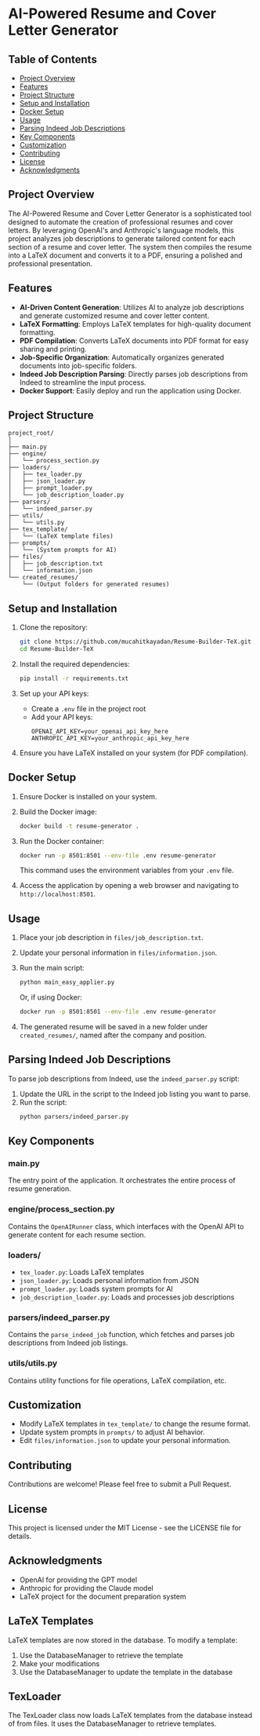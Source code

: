 # AI-Powered Resume and Cover Letter Generator

## Table of Contents

- [Project Overview](#project-overview)
- [Features](#features)
- [Project Structure](#project-structure)
- [Setup and Installation](#setup-and-installation)
- [Docker Setup](#docker-setup)
- [Usage](#usage)
- [Parsing Indeed Job Descriptions](#parsing-indeed-job-descriptions)
- [Key Components](#key-components)
- [Customization](#customization)
- [Contributing](#contributing)
- [License](#license)
- [Acknowledgments](#acknowledgments)

## Project Overview

The AI-Powered Resume and Cover Letter Generator is a sophisticated tool designed to automate the creation of professional resumes and cover letters. By leveraging OpenAI's and Anthropic's language models, this project analyzes job descriptions to generate tailored content for each section of a resume and cover letter. The system then compiles the resume into a LaTeX document and converts it to a PDF, ensuring a polished and professional presentation.

## Features

- **AI-Driven Content Generation**: Utilizes AI to analyze job descriptions and generate customized resume and cover letter content.
- **LaTeX Formatting**: Employs LaTeX templates for high-quality document formatting.
- **PDF Compilation**: Converts LaTeX documents into PDF format for easy sharing and printing.
- **Job-Specific Organization**: Automatically organizes generated documents into job-specific folders.
- **Indeed Job Description Parsing**: Directly parses job descriptions from Indeed to streamline the input process.
- **Docker Support**: Easily deploy and run the application using Docker.

## Project Structure

```
project_root/
│
├── main.py
├── engine/
│   └── process_section.py
├── loaders/
│   ├── tex_loader.py
│   ├── json_loader.py
│   ├── prompt_loader.py
│   └── job_description_loader.py
├── parsers/
│   └── indeed_parser.py
├── utils/
│   └── utils.py
├── tex_template/
│   └── (LaTeX template files)
├── prompts/
│   └── (System prompts for AI)
├── files/
│   ├── job_description.txt
│   └── information.json
└── created_resumes/
    └── (Output folders for generated resumes)
```

## Setup and Installation

1. Clone the repository:
   ```bash
   git clone https://github.com/mucahitkayadan/Resume-Builder-TeX.git
   cd Resume-Builder-TeX
   ```

2. Install the required dependencies:
   ```bash
   pip install -r requirements.txt
   ```

3. Set up your API keys:
   - Create a `.env` file in the project root
   - Add your API keys:
     ```
     OPENAI_API_KEY=your_openai_api_key_here
     ANTHROPIC_API_KEY=your_anthropic_api_key_here
     ```

4. Ensure you have LaTeX installed on your system (for PDF compilation).

## Docker Setup

1. Ensure Docker is installed on your system.

2. Build the Docker image:
   ```bash
   docker build -t resume-generator .
   ```

3. Run the Docker container:
   ```bash
   docker run -p 8501:8501 --env-file .env resume-generator
   ```

   This command uses the environment variables from your `.env` file.

4. Access the application by opening a web browser and navigating to `http://localhost:8501`.

## Usage

1. Place your job description in `files/job_description.txt`.

2. Update your personal information in `files/information.json`.

3. Run the main script:
   ```bash
   python main_easy_applier.py
   ```
   Or, if using Docker:
   ```bash
   docker run -p 8501:8501 --env-file .env resume-generator
   ```

4. The generated resume will be saved in a new folder under `created_resumes/`, named after the company and position.

## Parsing Indeed Job Descriptions

To parse job descriptions from Indeed, use the `indeed_parser.py` script:

1. Update the URL in the script to the Indeed job listing you want to parse.
2. Run the script:
   ```bash
   python parsers/indeed_parser.py
   ```

## Key Components

### main.py

The entry point of the application. It orchestrates the entire process of resume generation.

### engine/process_section.py

Contains the `OpenAIRunner` class, which interfaces with the OpenAI API to generate content for each resume section.

### loaders/

- `tex_loader.py`: Loads LaTeX templates
- `json_loader.py`: Loads personal information from JSON
- `prompt_loader.py`: Loads system prompts for AI
- `job_description_loader.py`: Loads and processes job descriptions

### parsers/indeed_parser.py

Contains the `parse_indeed_job` function, which fetches and parses job descriptions from Indeed job listings.

### utils/utils.py

Contains utility functions for file operations, LaTeX compilation, etc.

## Customization

- Modify LaTeX templates in `tex_template/` to change the resume format.
- Update system prompts in `prompts/` to adjust AI behavior.
- Edit `files/information.json` to update your personal information.

## Contributing

Contributions are welcome! Please feel free to submit a Pull Request.

## License

This project is licensed under the MIT License - see the LICENSE file for details.

## Acknowledgments

- OpenAI for providing the GPT model
- Anthropic for providing the Claude model
- LaTeX project for the document preparation system

## LaTeX Templates

LaTeX templates are now stored in the database. To modify a template:

1. Use the DatabaseManager to retrieve the template
2. Make your modifications
3. Use the DatabaseManager to update the template in the database

## TexLoader

The TexLoader class now loads LaTeX templates from the database instead of from files. It uses the DatabaseManager to retrieve templates.
